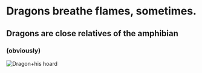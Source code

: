 # Dragons breathe flames, sometimes. 
## Dragons are close relatives of the amphibian
### (obviously)

![Dragon+his hoard](https://i.imgur.com/kdr00Mi.jpg)
